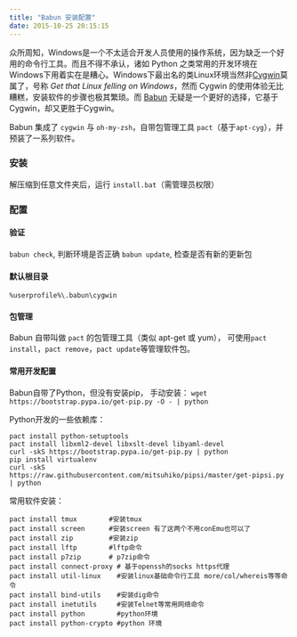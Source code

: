 ```yaml
---
title: "Babun 安装配置"
date: 2015-10-25 20:15:15
---
```

众所周知，Windows是一个不太适合开发人员使用的操作系统，因为缺乏一个好用的命令行工具。而且不得不承认，诸如 Python 之类常用的开发环境在Windows下用着实在是糟心。Windows下最出名的类Linux环境当然非[Cygwin](https://www.cygwin.com/)莫属了，号称 *Get that Linux felling on Windows*，然而 Cygwin 的使用体验无比糟糕，安装软件的步骤也极其繁琐。而 [Babun](http://babun.github.io/) 无疑是一个更好的选择，它基于Cygwin，却又更胜于Cygwin。

Babun 集成了 ```cygwin``` 与 ```oh-my-zsh```，自带包管理工具 ```pact```（基于```apt-cyg```），并预装了一系列软件。

### 安装 ###
解压缩到任意文件夹后，运行 ```install.bat```（需管理员权限）

### 配置 ###

#### 验证
```babun check```, 判断环境是否正确
```babun update```, 检查是否有新的更新包

#### 默认根目录
```%userprofile%\.babun\cygwin```

#### 包管理
Babun 自带叫做 ```pact``` 的包管理工具（类似 apt-get 或 yum）， 可使用```pact install```，```pact remove```，```pact update```等管理软件包。

#### 常用开发配置
Babun自带了Python，但没有安装pip， 手动安装：
```wget https://bootstrap.pypa.io/get-pip.py -O - | python```

Python开发的一些依赖库：
```
pact install python-setuptools
pact install libxml2-devel libxslt-devel libyaml-devel
curl -skS https://bootstrap.pypa.io/get-pip.py | python
pip install virtualenv
curl -skS https://raw.githubusercontent.com/mitsuhiko/pipsi/master/get-pipsi.py | python
```

常用软件安装：
```
pact install tmux        #安装tmux
pact install screen      #安装screen 有了这两个不用conEmu也可以了
pact install zip         #安装zip
pact install lftp        #lftp命令
pact install p7zip       # p7zip命令
pact install connect-proxy # 基于openssh的socks https代理
pact install util-linux    #安装linux基础命令行工具 more/col/whereis等等命令
pact install bind-utils    #安装dig命令
pact install inetutils     #安装Telnet等常用网络命令
pact install python        #python环境
pact install python-crypto #python 环境
```
